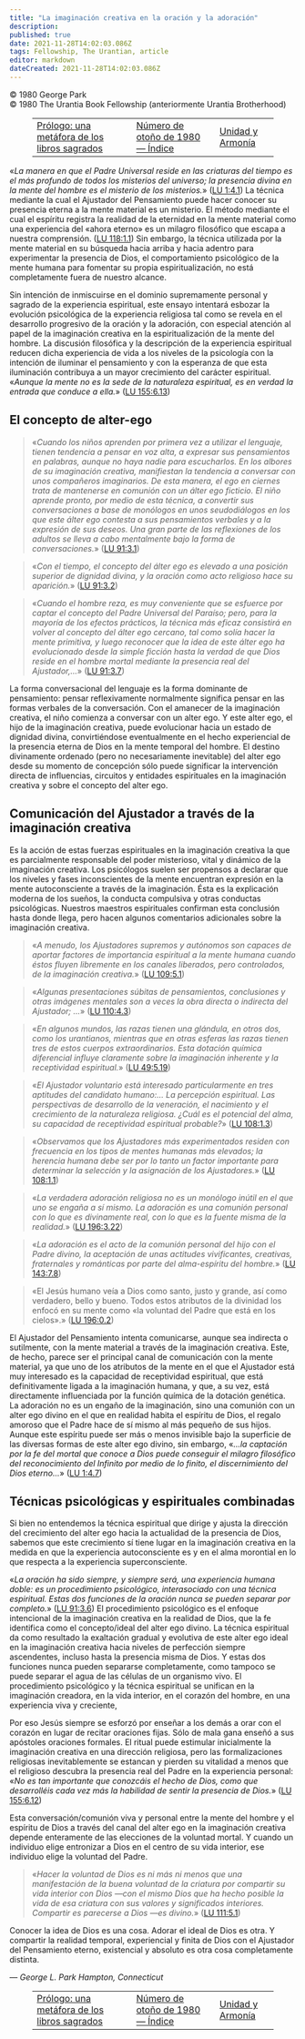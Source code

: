 ```yaml
---
title: "La imaginación creativa en la oración y la adoración"
description: 
published: true
date: 2021-11-28T14:02:03.086Z
tags: Fellowship, The Urantian, article
editor: markdown
dateCreated: 2021-11-28T14:02:03.086Z
---
```


<p class="v-card v-sheet theme--light grey lighten-3 px-2">© 1980 George Park<br>© 1980 The Urantia Book Fellowship (anteriormente Urantia Brotherhood)</p>
<figure class="table chapter-navigator">
  <table>
    <tbody>
      <tr>
        <td>
        <a href="/es/article/David_Schlundt/Prologue_A_metaphor_on_holy_books">
          <span class="mdi mdi-arrow-left-drop-circle"></span><span class="pl-2">Prólogo: una metáfora de los libros sagrados</span>
        </a>
        </td>
        <td>
        <a href="/es/index/articles_the_urantian#número-de-otoño-de-1980">
          <span class="mdi mdi-book-open-variant"></span><span class="pl-2">Número de otoño de 1980 — Índice</span>
        </a>
        </td>
        <td>
        <a href="/es/article/Eileen_Laurence/Unity_and_harmony">
          <span class="pr-2">Unidad y Armonía</span><span class="mdi mdi-arrow-right-drop-circle"></span>
        </a>
        </td>
      </tr>
    </tbody>
  </table>
</figure>



«_La manera en que el Padre Universal reside en las criaturas del tiempo es el más profundo de todos los misterios del universo; la presencia divina en la mente del hombre es el misterio de los misterios._» (<a id="a37_208"></a>[LU 1:4.1](/es/The_Urantia_Book/1#p4_1)) La técnica mediante la cual el Ajustador del Pensamiento puede hacer conocer su presencia eterna a la mente material es un misterio. El método mediante el cual el espíritu registra la realidad de la eternidad en la mente material como una experiencia del «ahora eterno» es un milagro filosófico que escapa a nuestra comprensión. (<a id="a37_579"></a>[LU 118:1.1](/es/The_Urantia_Book/118#p1_1)) Sin embargo, la técnica utilizada por la mente material en su búsqueda hacia arriba y hacia adentro para experimentar la presencia de Dios, el comportamiento psicológico de la mente humana para fomentar su propia espiritualización, no está completamente fuera de nuestro alcance. 

Sin intención de inmiscuirse en el dominio supremamente personal y sagrado de la experiencia espiritual, este ensayo intentará esbozar la evolución psicológica de la experiencia religiosa tal como se revela en el desarrollo progresivo de la oración y la adoración, con especial atención al papel de la imaginación creativa en la espiritualización de la mente del hombre. La discusión filosófica y la descripción de la experiencia espiritual reducen dicha experiencia de vida a los niveles de la psicología con la intención de iluminar el pensamiento y con la esperanza de que esta iluminación contribuya a un mayor crecimiento del carácter espiritual. «_Aunque la mente no es la sede de la naturaleza espiritual, es en verdad la entrada que conduce a ella._» (<a id="a39_760"></a>[LU 155:6.13](/es/The_Urantia_Book/155#p6_13))

## El concepto de alter-ego

> «_Cuando los niños aprenden por primera vez a utilizar el lenguaje, tienen tendencia a pensar en voz alta, a expresar sus pensamientos en palabras, aunque no haya nadie para escucharlos. En los albores de su imaginación creativa, manifiestan la tendencia a conversar con unos compañeros imaginarios. De esta manera, el ego en ciernes trata de mantenerse en comunión con un *álter ego* ficticio. El niño aprende pronto, por medio de esta técnica, a convertir sus conversaciones a base de monólogos en unos seudodiálogos en los que este álter ego contesta a sus pensamientos verbales y a la expresión de sus deseos. Una gran parte de las reflexiones de los adultos se lleva a cabo mentalmente bajo la forma de conversaciones._» (<a id="a43_729"></a>[LU 91:3.1](/es/The_Urantia_Book/91#p3_1))

> «_Con el tiempo, el concepto del álter ego es elevado a una posición superior de dignidad divina, y la oración como acto religioso hace su aparición._» (<a id="a45_155"></a>[LU 91:3.2](/es/The_Urantia_Book/91#p3_2))

> «_Cuando el hombre reza, es muy conveniente que se esfuerce por captar el concepto del Padre Universal del Paraíso; pero, para la mayoría de los efectos prácticos, la técnica más eficaz consistirá en volver al concepto del álter ego cercano, tal como solía hacer la mente primitiva, y luego reconocer que la idea de este álter ego ha evolucionado desde la simple ficción hasta la verdad de que Dios reside en el hombre mortal mediante la presencia real del Ajustador,..._» (<a id="a47_476"></a>[LU 91:3.7](/es/The_Urantia_Book/91#p3_7))

La forma conversacional del lenguaje es la forma dominante de pensamiento: pensar reflexivamente normalmente significa pensar en las formas verbales de la conversación. Con el amanecer de la imaginación creativa, el niño comienza a conversar con un alter ego. Y este alter ego, el hijo de la imaginación creativa, puede evolucionar hacia un estado de dignidad divina, convirtiéndose eventualmente en el hecho experiencial de la presencia eterna de Dios en la mente temporal del hombre. El destino divinamente ordenado (pero no necesariamente inevitable) del alter ego desde su momento de concepción sólo puede significar la intervención directa de influencias, circuitos y entidades espirituales en la imaginación creativa y sobre el concepto del alter ego.

## Comunicación del Ajustador a través de la imaginación creativa

Es la acción de estas fuerzas espirituales en la imaginación creativa la que es parcialmente responsable del poder misterioso, vital y dinámico de la imaginación creativa. Los psicólogos suelen ser propensos a declarar que los niveles y fases inconscientes de la mente encuentran expresión en la mente autoconsciente a través de la imaginación. Ésta es la explicación moderna de los sueños, la conducta compulsiva y otras conductas psicológicas. Nuestros maestros espirituales confirman esta conclusión hasta donde llega, pero hacen algunos comentarios adicionales sobre la imaginación creativa.

> «_A menudo, los Ajustadores supremos y autónomos son capaces de aportar factores de importancia espiritual a la mente humana cuando éstos fluyen libremente en los canales liberados, pero controlados, de la imaginación creativa._» (<a id="a55_233"></a>[LU 109:5.1](/es/The_Urantia_Book/109#p5_1))

> «_Algunas presentaciones súbitas de pensamientos, conclusiones y otras imágenes mentales son a veces la obra directa o indirecta del Ajustador; ..._» (<a id="a57_153"></a>[LU 110:4.3](/es/The_Urantia_Book/110#p4_3))

> «_En algunos mundos, las razas tienen una glándula, en otros dos, como los urantianos, mientras que en otras esferas las razas tienen tres de estos cuerpos extraordinarios. Esta dotación química diferencial influye claramente sobre la imaginación inherente y la receptividad espiritual._» (<a id="a59_292"></a>[LU 49:5.19](/es/The_Urantia_Book/49#p5_19))

> «_El Ajustador voluntario está interesado particularmente en tres aptitudes del candidato humano:... La percepción espiritual. Las perspectivas de desarrollo de la veneración, el nacimiento y el crecimiento de la naturaleza religiosa. ¿Cuál es el potencial del alma, su capacidad de receptividad espiritual probable?_» (<a id="a61_322"></a>[LU 108:1.3](/es/The_Urantia_Book/108#p1_3))

> «_Observamos que los Ajustadores más experimentados residen con frecuencia en los tipos de mentes humanas más elevados; la herencia humana debe ser por lo tanto un factor importante para determinar la selección y la asignación de los Ajustadores._» (<a id="a63_252"></a>[LU 108:1.1](/es/The_Urantia_Book/108#p1_1))

> «_La verdadera adoración religiosa no es un monólogo inútil en el que uno se engaña a sí mismo. La adoración es una comunión personal con lo que es divinamente real, con lo que es la fuente misma de la realidad._» (<a id="a65_217"></a>[LU 196:3.22](/es/The_Urantia_Book/196#p3_22))

> «_La adoración es el acto de la comunión personal del hijo con el Padre divino, la aceptación de unas actitudes vivificantes, creativas, fraternales y románticas por parte del alma-espíritu del hombre._» (<a id="a67_207"></a>[LU 143:7.8](/es/The_Urantia_Book/143#p7_8))

> «El Jesús humano veía a Dios como santo, justo y grande, así como verdadero, bello y bueno. Todos estos atributos de la divinidad los enfocó en su mente como «la voluntad del Padre que está en los cielos».» (<a id="a69_210"></a>[LU 196:0.2](/es/The_Urantia_Book/196#p0_2))

El Ajustador del Pensamiento intenta comunicarse, aunque sea indirecta o sutilmente, con la mente material a través de la imaginación creativa. Este, de hecho, parece ser el principal canal de comunicación con la mente material, ya que uno de los atributos de la mente en el que el Ajustador está muy interesado es la capacidad de receptividad espiritual, que está definitivamente ligada a la imaginación humana, y que, a su vez, está directamente influenciada por la función química de la dotación genética. La adoración no es un engaño de la imaginación, sino una comunión con un alter ego divino en el que en realidad habita el espíritu de Dios, el regalo amoroso que el Padre hace de sí mismo al más pequeño de sus hijos. Aunque este espíritu puede ser más o menos invisible bajo la superficie de las diversas formas de este alter ego divino, sin embargo, «_...la captación por la fe del mortal que conoce a Dios puede conseguir el milagro filosófico del reconocimiento del Infinito por medio de lo finito, el discernimiento del Dios eterno..._» (<a id="a71_1051"></a>[LU 1:4.7](/es/The_Urantia_Book/1#p4_7))

## Técnicas psicológicas y espirituales combinadas

Si bien no entendemos la técnica espiritual que dirige y ajusta la dirección del crecimiento del alter ego hacia la actualidad de la presencia de Dios, sabemos que este crecimiento sí tiene lugar en la imaginación creativa en la medida en que la experiencia autoconsciente es y en el alma morontial en lo que respecta a la experiencia superconsciente.

«_La oración ha sido siempre, y siempre será, una experiencia humana doble: es un procedimiento psicológico, interasociado con una técnica espiritual. Estas dos funciones de la oración nunca se pueden separar por completo._» (<a id="a77_226"></a>[LU 91:3.6](/es/The_Urantia_Book/91#p3_6)) El procedimiento psicológico es el enfoque intencional de la imaginación creativa en la realidad de Dios, que la fe identifica como el concepto/ideal del alter ego divino. La técnica espiritual da como resultado la exaltación gradual y evolutiva de este alter ego ideal en la imaginación creativa hacia niveles de perfección siempre ascendentes, incluso hasta la presencia misma de Dios. Y estas dos funciones nunca pueden separarse completamente, como tampoco se puede separar el agua de las células de un organismo vivo. El procedimiento psicológico y la técnica espiritual se unifican en la imaginación creadora, en la vida interior, en el corazón del hombre, en una experiencia viva y creciente,

Por eso Jesús siempre se esforzó por enseñar a los demás a orar con el corazón en lugar de recitar oraciones fijas. Sólo de mala gana enseñó a sus apóstoles oraciones formales. El ritual puede estimular inicialmente la imaginación creativa en una dirección religiosa, pero las formalizaciones religiosas inevitablemente se estancan y pierden su vitalidad a menos que el religioso descubra la presencia real del Padre en la experiencia personal: «_No es tan importante que conozcáis el hecho de Dios, como que desarrolléis cada vez más la habilidad de sentir la presencia de Dios._» (<a id="a79_583"></a>[LU 155:6.12](/es/The_Urantia_Book/155#p6_12))

Esta conversación/comunión viva y personal entre la mente del hombre y el espíritu de Dios a través del canal del alter ego en la imaginación creativa depende enteramente de las elecciones de la voluntad mortal. Y cuando un individuo elige entronizar a Dios en el centro de su vida interior, ese individuo elige la voluntad del Padre.

> «_Hacer la voluntad de Dios es ni más ni menos que una manifestación de la buena voluntad de la criatura por compartir su vida interior con Dios —con el mismo Dios que ha hecho posible la vida de esa criatura con sus valores y significados interiores. Compartir es parecerse a Dios —es divino._» (<a id="a83_299"></a>[LU 111:5.1](/es/The_Urantia_Book/111#p5_1))

Conocer la idea de Dios es una cosa. Adorar el ideal de Dios es otra. Y compartir la realidad temporal, experiencial y finita de Dios con el Ajustador del Pensamiento eterno, existencial y absoluto es otra cosa completamente distinta.

— _George L. Park_
_Hampton, Connecticut_



<figure class="table chapter-navigator">
  <table>
    <tbody>
      <tr>
        <td>
        <a href="/es/article/David_Schlundt/Prologue_A_metaphor_on_holy_books">
          <span class="mdi mdi-arrow-left-drop-circle"></span><span class="pl-2">Prólogo: una metáfora de los libros sagrados</span>
        </a>
        </td>
        <td>
        <a href="/es/index/articles_the_urantian#número-de-otoño-de-1980">
          <span class="mdi mdi-book-open-variant"></span><span class="pl-2">Número de otoño de 1980 — Índice</span>
        </a>
        </td>
        <td>
        <a href="/es/article/Eileen_Laurence/Unity_and_harmony">
          <span class="pr-2">Unidad y Armonía</span><span class="mdi mdi-arrow-right-drop-circle"></span>
        </a>
        </td>
      </tr>
    </tbody>
  </table>
</figure>
